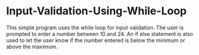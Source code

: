 Input-Validation-Using-While-Loop
=================================

This simple program uses the while loop for input validation. The user is prompted to enter a number between 10 and 24. An if else statement is also used to let the user know if the number entered is below the minimum or above the maximum.
